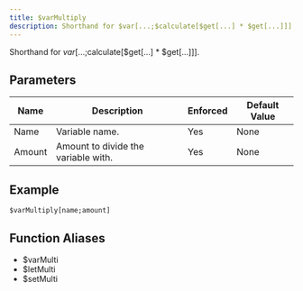 ```yaml
---
title: $varMultiply
description: Shorthand for $var[...;$calculate[$get[...] * $get[...]]].
---
```


Shorthand for $var[...;$calculate[$get[...] * $get[...]]].
## Parameters
|  Name  |             Description             | Enforced | Default Value |
|--------|-------------------------------------|----------|---------------|
| Name   | Variable name.                      | Yes      | None          |
| Amount | Amount to divide the variable with. | Yes      | None          |
## Example
```
$varMultiply[name;amount]
```
## Function Aliases
- $varMulti
- $letMulti
- $setMulti